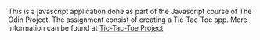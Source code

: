 This is a javascript application done as part of the Javascript course of The Odin Project.
The assignment consist of creating a Tic-Tac-Toe app. More information can be found at [Tic-Tac-Toe Project](https://www.theodinproject.com/courses/javascript/lessons/tic-tac-toe-javascript)
